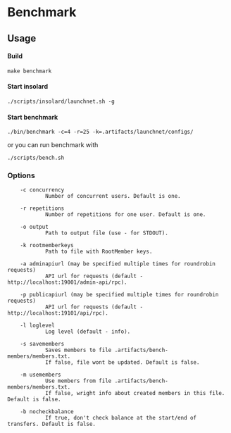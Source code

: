 Benchmark
===============

Usage
----------
#### Build

    make benchmark
   
#### Start insolard

    ./scripts/insolard/launchnet.sh -g
   
#### Start benchmark

    ./bin/benchmark -c=4 -r=25 -k=.artifacts/launchnet/configs/

or you can run benchmark with

    ./scripts/bench.sh

### Options

        -c concurrency
                Number of concurrent users. Default is one. 

        -r repetitions
                Number of repetitions for one user. Default is one.

        -o output
                Path to output file (use - for STDOUT).

        -k rootmemberkeys
                Path to file with RootMember keys.

        -a adminapiurl (may be specified multiple times for roundrobin requests)
                API url for requests (default - http://localhost:19001/admin-api/rpc).
                
        -p publicapiurl (may be specified multiple times for roundrobin requests)
                API url for requests (default - http://localhost:19101/api/rpc).

        -l loglevel
                Log level (default - info).

        -s savemembers
                Saves members to file .artifacts/bench-members/members.txt.
                If false, file wont be updated. Default is false.

        -m usemembers
                Use members from file .artifacts/bench-members/members.txt.
                If false, wright info about created members in this file. Default is false. 

        -b nocheckbalance
                If true, don't check balance at the start/end of transfers. Default is false. 
